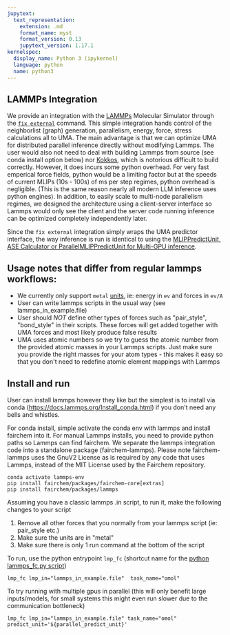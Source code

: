 ```yaml
---
jupytext:
  text_representation:
    extension: .md
    format_name: myst
    format_version: 0.13
    jupytext_version: 1.17.1
kernelspec:
  display_name: Python 3 (ipykernel)
  language: python
  name: python3
---
```


LAMMPs Integration
------------------
We provide an integration with the [LAMMPs](https://www.lammps.org) Molecular Simulator through the [`fix external`](https://docs.lammps.org/fix_external.html) command. This simple integration hands control of the neighborlist (graph) generation, parallelism, energy, force, stress calculations all to UMA. The main advantage is that we can optimize UMA for distributed parallel inference directly without modifying Lammps. The user would also not need to deal with building Lammps from source (see conda install option below) nor [Kokkos](https://docs.lammps.org/Speed_kokkos.html), which is notorious difficult to build correctly. However, it does incurs some python overhead. For very fast emperical force fields, python would be a limiting factor but at the speeds of current MLIPs (10s - 100s) of ms per step regimes, python overhead is negligible. (This is the same reason nearly all modern LLM inference uses python engines). In addition, to easily scale to multi-node parallelism regimes, we designed the architecture using a client-server interface so Lammps would only see the client and the server code running inference can be optimized completely independently later.

Since the `fix external` integration simply wraps the UMA predictor interface, the way inference is run is identical to using the [MLIPPredictUnit, ASE Calculator or ParallelMLIPPredictUnit for Multi-GPU inference](https://fair-chem.github.io/core/common_tasks/ase_calculator.html).

## Usage notes that differ from regular lammps workflows:
* We currently only support `metal` [units](https://docs.lammps.org/units.html), ie: energy in `ev` and forces in `ev/A`
* User can write lammps scripts in the usual way (see lammps_in_example.file)
* User should *NOT* define other types of forces such as "pair_style", "bond_style" in their scripts. These forces will get added together with UMA forces and most likely produce false results
* UMA uses atomic numbers so we try to guess the atomic number from the provided atomic masses in your Lammps scripts. Just make sure you provide the right masses for your atom types - this makes it easy so that you don't need to redefine atomic element mappings with Lammps

## Install and run
User can install lammps however they like but the simplest is to install via conda (https://docs.lammps.org/Install_conda.html) if you don't need any bells and whistles.

For conda install, simple activate the conda env with lammps and install fairchem into it. For manual Lammps installs, you need to provide python paths so Lammps can find fairchem. We separate the lammps integration code into a standalone package (fairchem-lammps). Please note fairchem-lammps uses the GnuV2 License as is required by any code that uses Lammps, instead of the MIT License used by the Fairchem repository.
```
conda activate lammps-env
pip install fairchem/packages/fairchem-core[extras]
pip install fairchem/packages/lammps
```

Assuming you have a classic lammps .in script, to run it, make the following changes to your script
1. Remove all other forces that you normally from your lammps script (ie: pair_style etc.)
2. Make sure the units are in "metal"
3. Make sure there is only 1 run command at the bottom of the script

To run, use the python entrypoint `lmp_fc` (shortcut name for the [python lammps_fc.py script](https://github.com/facebookresearch/fairchem/pull/1454))
```
lmp_fc lmp_in="lammps_in_example.file"  task_name="omol"
```

To try running with multiple gpus in parallel (this will only benefit large inputs/models, for small systems this might even run slower due to the communication bottleneck)
```
lmp_fc lmp_in="lammps_in_example.file" task_name="omol" predict_unit='${parallel_predict_unit}'
```
